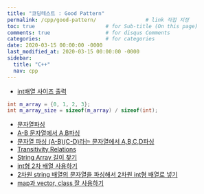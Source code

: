 ```yaml
---
title: "코딩테스트 : Good Pattern"
permalink: /cpp/good-pattern/                # link 직접 지정
toc: true                       # for Sub-title (On this page)
comments: true                  # for disqus Comments
categories:                     # for categories
date: 2020-03-15 00:00:00 -0000
last_modified_at: 2020-03-15 00:00:00 -0000
sidebar:
  title: "C++"
  nav: cpp
---
```


* [int배열 사이즈 출력]()

```cpp
int m_array = {0, 1, 2, 3};
int m_array_size = sizeof(m_array) / sizeof(int);
```

* [문자열파싱](https://8bitscoding.github.io/C++-parsing/)
* [A-B 문자열에서 A,B파싱](https://8bitscoding.github.io/C++-parsing-A-B/)
* [문자열 파싱 (A-B)(C-D)라는 문자열에서 A,B,C,D파싱](https://8bitscoding.github.io/C++-parsing-(A-B)(C-D)/)
* [Transitivity Relations](https://8bitscoding.github.io/C++-Transitivity-Relations/)
* [String Array 길이 찾기](https://8bitscoding.github.io/C++-string-array-length/)
* [int형 2차 배열 사용하기](https://8bitscoding.github.io/C++-int-2D-array-use/)
* [2차원 string 배열의 문자열을 파싱해서 2차원 int형 배열로 넣기](https://8bitscoding.github.io/C++-2D-array-example/)
* [map과 vector, class 잘 사용하기](https://8bitscoding.github.io/C++-using-map/)
